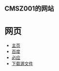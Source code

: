 **CMSZ001的网站**
---
# **网页** #
- [主页](https://cmsz001.github.io/#/)
- [百度](https://www.baidu.com)
- [必应](https://bing.com)
- [下载源文件](https://github.com/CMSZ001/cmsz001.github.io/archive/refs/heads/main.zip)